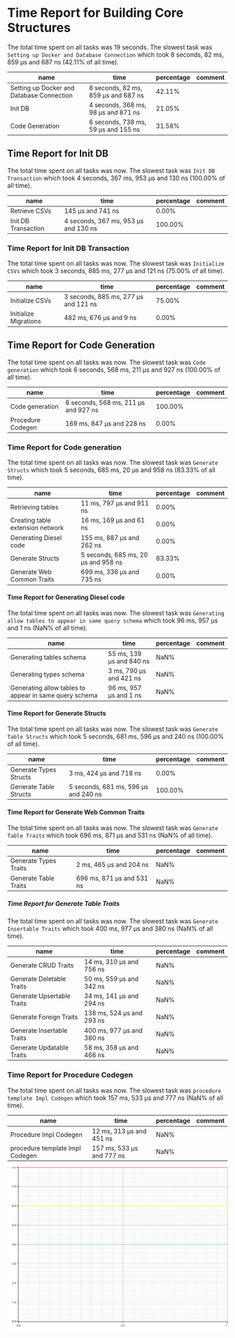 # Time Report for Building Core Structures

The total time spent on all tasks was 19 seconds.
The slowest task was `Setting up Docker and Database Connection` which took 8 seconds, 82 ms, 859 µs and 687 ns (42.11% of all time).

| name                                      | time                                | percentage | comment |
|-------------------------------------------|-------------------------------------|------------|---------|
| Setting up Docker and Database Connection | 8 seconds, 82 ms, 859 µs and 687 ns | 42.11%     |         |
| Init DB                                   | 4 seconds, 368 ms, 98 µs and 871 ns | 21.05%     |         |
| Code Generation                           | 6 seconds, 738 ms, 59 µs and 155 ns | 31.58%     |         |

## Time Report for Init DB

The total time spent on all tasks was now.
The slowest task was `Init DB Transaction` which took 4 seconds, 367 ms, 953 µs and 130 ns (100.00% of all time).

| name                | time                                 | percentage | comment |
|---------------------|--------------------------------------|------------|---------|
| Retrieve CSVs       | 145 µs and 741 ns                    | 0.00%      |         |
| Init DB Transaction | 4 seconds, 367 ms, 953 µs and 130 ns | 100.00%    |         |

### Time Report for Init DB Transaction

The total time spent on all tasks was now.
The slowest task was `Initialize CSVs` which took 3 seconds, 885 ms, 277 µs and 121 ns (75.00% of all time).

| name                  | time                                 | percentage | comment |
|-----------------------|--------------------------------------|------------|---------|
| Initialize CSVs       | 3 seconds, 885 ms, 277 µs and 121 ns | 75.00%     |         |
| Initialize Migrations | 482 ms, 676 µs and 9 ns              | 0.00%      |         |

## Time Report for Code Generation

The total time spent on all tasks was now.
The slowest task was `Code generation` which took 6 seconds, 568 ms, 211 µs and 927 ns (100.00% of all time).

| name              | time                                 | percentage | comment |
|-------------------|--------------------------------------|------------|---------|
| Code generation   | 6 seconds, 568 ms, 211 µs and 927 ns | 100.00%    |         |
| Procedure Codegen | 169 ms, 847 µs and 228 ns            | 0.00%      |         |

### Time Report for Code generation

The total time spent on all tasks was now.
The slowest task was `Generate Structs` which took 5 seconds, 685 ms, 20 µs and 958 ns (83.33% of all time).

| name                             | time                                | percentage | comment |
|----------------------------------|-------------------------------------|------------|---------|
| Retrieving tables                | 11 ms, 797 µs and 911 ns            | 0.00%      |         |
| Creating table extension network | 16 ms, 169 µs and 61 ns             | 0.00%      |         |
| Generating Diesel code           | 155 ms, 887 µs and 262 ns           | 0.00%      |         |
| Generate Structs                 | 5 seconds, 685 ms, 20 µs and 958 ns | 83.33%     |         |
| Generate Web Common Traits       | 699 ms, 336 µs and 735 ns           | 0.00%      |         |

#### Time Report for Generating Diesel code

The total time spent on all tasks was now.
The slowest task was `Generating allow tables to appear in same query schema` which took 96 ms, 957 µs and 1 ns (NaN% of all time).

| name                                                   | time                     | percentage | comment |
|--------------------------------------------------------|--------------------------|------------|---------|
| Generating tables schema                               | 55 ms, 139 µs and 840 ns | NaN%       |         |
| Generating types schema                                | 3 ms, 790 µs and 421 ns  | NaN%       |         |
| Generating allow tables to appear in same query schema | 96 ms, 957 µs and 1 ns   | NaN%       |         |

#### Time Report for Generate Structs

The total time spent on all tasks was now.
The slowest task was `Generate Table Structs` which took 5 seconds, 681 ms, 596 µs and 240 ns (100.00% of all time).

| name                   | time                                 | percentage | comment |
|------------------------|--------------------------------------|------------|---------|
| Generate Types Structs | 3 ms, 424 µs and 718 ns              | 0.00%      |         |
| Generate Table Structs | 5 seconds, 681 ms, 596 µs and 240 ns | 100.00%    |         |

#### Time Report for Generate Web Common Traits

The total time spent on all tasks was now.
The slowest task was `Generate Table Traits` which took 696 ms, 871 µs and 531 ns (NaN% of all time).

| name                  | time                      | percentage | comment |
|-----------------------|---------------------------|------------|---------|
| Generate Types Traits | 2 ms, 465 µs and 204 ns   | NaN%       |         |
| Generate Table Traits | 696 ms, 871 µs and 531 ns | NaN%       |         |

##### Time Report for Generate Table Traits

The total time spent on all tasks was now.
The slowest task was `Generate Insertable Traits` which took 400 ms, 977 µs and 380 ns (NaN% of all time).

| name                       | time                      | percentage | comment |
|----------------------------|---------------------------|------------|---------|
| Generate CRUD Traits       | 14 ms, 310 µs and 756 ns  | NaN%       |         |
| Generate Deletable Traits  | 50 ms, 559 µs and 342 ns  | NaN%       |         |
| Generate Upsertable Traits | 34 ms, 141 µs and 294 ns  | NaN%       |         |
| Generate Foreign Traits    | 138 ms, 524 µs and 293 ns | NaN%       |         |
| Generate Insertable Traits | 400 ms, 977 µs and 380 ns | NaN%       |         |
| Generate Updatable Traits  | 58 ms, 358 µs and 466 ns  | NaN%       |         |

### Time Report for Procedure Codegen

The total time spent on all tasks was now.
The slowest task was `procedure template Impl Codegen` which took 157 ms, 533 µs and 777 ns (NaN% of all time).

| name                            | time                      | percentage | comment |
|---------------------------------|---------------------------|------------|---------|
| Procedure Impl Codegen          | 12 ms, 313 µs and 451 ns  | NaN%       |         |
| procedure template Impl Codegen | 157 ms, 533 µs and 777 ns | NaN%       |         |

![Plot](time_requirements_report.png)
